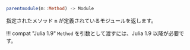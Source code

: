 ```julia
parentmodule(m::Method) -> Module
```

指定されたメソッド `m` が定義されているモジュールを返します。

!!! compat "Julia 1.9"
    `Method` を引数として渡すには、Julia 1.9 以降が必要です。

